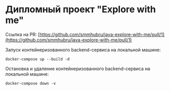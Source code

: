 # Дипломный проект "Explore with me"

Ссылка на PR: [https://github.com/smmhubru/java-explore-with-me/pull/1](https://github.com/smmhubru/java-explore-with-me/pull/1)

Запуск контейнеризованного backend-сервиса на локальной машине:
```
docker-compose up --build -d
```

Остановка и удаление контейнеризованного backend-сервиса на локальной машине:
```
docker-compose down -v
```